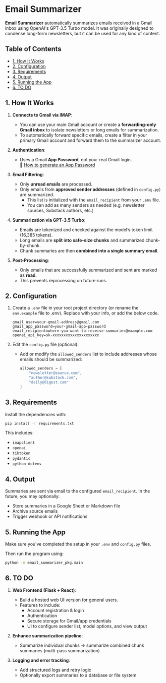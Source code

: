 # Email Summarizer

**Email Summarizer** automatically summarizes emails received in a Gmail inbox using OpenAI's GPT-3.5 Turbo model. It was originally designed to condense long-form newsletters, but it can be used for any kind of content.

## Table of Contents

- [1. How It Works](#-how-it-works)
- [2. Configuration](#️-configuration)
- [3. Requirements](#-requirements)
- [4. Output](#-output)
- [5. Running the App](#️-running-the-app)
- [6. TO DO](#-to-do)

## 1. How It Works

1. **Connects to Gmail via IMAP**:
   - You can use your main Gmail account or create a **forwarding-only Gmail inbox** to isolate newsletters or long emails for summarization.
   - To automatically forward specific emails, create a filter in your primary Gmail account and forward them to the summarizer account.

2. **Authentication**:
   - Uses a Gmail **App Password**, not your real Gmail login.  
     📎 [How to generate an App Password](https://support.google.com/accounts/answer/185833?hl=en)

3. **Email Filtering**:
   - Only **unread emails** are processed.
   - Only emails from **approved sender addresses** (defined in `config.py`) are summarized.
     - This list is initialized with the `email_recipient` from your `.env` file.
     - You can add as many senders as needed (e.g. newsletter sources, Substack authors, etc.)

4. **Summarization via GPT-3.5 Turbo**:
   - Emails are tokenized and checked against the model’s token limit (16,385 tokens).
   - Long emails are **split into safe-size chunks** and summarized chunk-by-chunk.
   - Chunk summaries are then **combined into a single summary email**.

5. **Post-Processing**:
   - Only emails that are successfully summarized and sent are marked as **read**.
   - This prevents reprocessing on future runs.

## 2. Configuration

1. Create a `.env` file in your root project directory (or rename the `env.example` file to .env). Replace with your info, or add the below code.

    ```env
    gmail_user=your-gmail-address@gmail.com
    gmail_app_password=your-gmail-app-password
    email_recipient=where-you-want-to-receive-summaries@example.com
    openai_api_key=sk-xxxxxxxxxxxxxxxxxxxxx
    ```

2. Edit the `config.py` file (optional):
   - Add or modify the `allowed_senders` list to include addresses whose emails should be summarized:

     ```python
     allowed_senders = [
         "newsletter@source.com",
         "author@substack.com",
         "daily@digest.com"
     ]
     ```

## 3. Requirements

Install the dependencies with:

```bash
pip install -r requirements.txt
```

This includes:

- `imapclient`
- `openai`
- `tiktoken`
- `pydantic`
- `python-dotenv`

## 4. Output

Summaries are sent via email to the configured `email_recipient`. In the future, you may optionally:

- Store summaries in a Google Sheet or Markdown file
- Archive source emails
- Trigger webhook or API notifications

## 5. Running the App

Make sure you've completed the setup in your `.env` and `config.py` files.

Then run the program using:

```bash
python -m email_summarizer_pkg.main
```

## 6. TO DO

1. **Web Frontend (Flask + React)**:
   - Build a hosted web UI version for general users.
   - Features to include:
     - Account registration & login
     - Authentication
     - Secure storage for Gmail/app credentials
     - UI to configure sender list, model options, and view output

2. **Enhance summarization pipeline**:
   - Summarize individual chunks → summarize combined chunk summaries (multi-pass summarization)

3. **Logging and error tracking**:
   - Add structured logs and retry logic
   - Optionally export summaries to a database or file system
